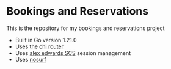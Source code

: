 # Bookings and Reservations

This is the repository for my bookings and reservations project

- Built in Go version 1.21.0
- Uses the [chi router](https://github.com/go-chi/chi/v5)
- Uses [alex edwards SCS](https://github.com/alexedwards/scs) session management
- Uses [nosurf](https://github.com/justinas/nosurf)